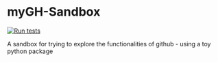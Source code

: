 # myGH-Sandbox

[![Run tests](https://github.com/Iximiel/myGH-Sandbox/actions/workflows/test.yml/badge.svg)](https://github.com/Iximiel/myGH-Sandbox/actions/workflows/test.yml)

A sandbox for trying to explore the functionalities of github - using a toy python package
